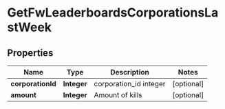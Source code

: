 
# GetFwLeaderboardsCorporationsLastWeek

## Properties
Name | Type | Description | Notes
------------ | ------------- | ------------- | -------------
**corporationId** | **Integer** | corporation_id integer |  [optional]
**amount** | **Integer** | Amount of kills |  [optional]



